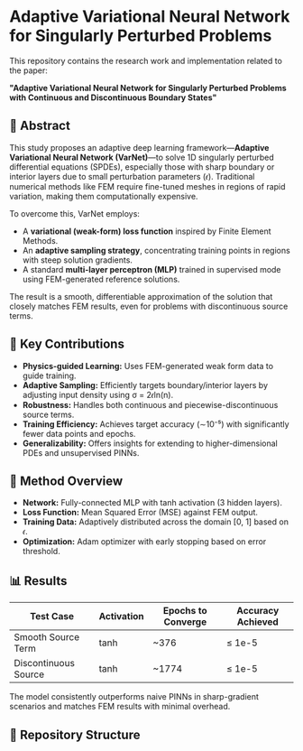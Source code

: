
# Adaptive Variational Neural Network for Singularly Perturbed Problems

This repository contains the research work and implementation related to the paper:

**"Adaptive Variational Neural Network for Singularly Perturbed Problems with Continuous and Discontinuous Boundary States"**

## 📄 Abstract

This study proposes an adaptive deep learning framework—**Adaptive Variational Neural Network (VarNet)**—to solve 1D singularly perturbed differential equations (SPDEs), especially those with sharp boundary or interior layers due to small perturbation parameters (𝜖). Traditional numerical methods like FEM require fine-tuned meshes in regions of rapid variation, making them computationally expensive.

To overcome this, VarNet employs:
- A **variational (weak-form) loss function** inspired by Finite Element Methods.
- An **adaptive sampling strategy**, concentrating training points in regions with steep solution gradients.
- A standard **multi-layer perceptron (MLP)** trained in supervised mode using FEM-generated reference solutions.

The result is a smooth, differentiable approximation of the solution that closely matches FEM results, even for problems with discontinuous source terms.

## 🚀 Key Contributions

- **Physics-guided Learning:** Uses FEM-generated weak form data to guide training.
- **Adaptive Sampling:** Efficiently targets boundary/interior layers by adjusting input density using σ = 2𝜖ln(n).
- **Robustness:** Handles both continuous and piecewise-discontinuous source terms.
- **Training Efficiency:** Achieves target accuracy (∼10⁻⁵) with significantly fewer data points and epochs.
- **Generalizability:** Offers insights for extending to higher-dimensional PDEs and unsupervised PINNs.

## 🧠 Method Overview

- **Network:** Fully-connected MLP with tanh activation (3 hidden layers).
- **Loss Function:** Mean Squared Error (MSE) against FEM output.
- **Training Data:** Adaptively distributed across the domain [0, 1] based on 𝜖.
- **Optimization:** Adam optimizer with early stopping based on error threshold.

## 📊 Results

| Test Case | Activation | Epochs to Converge | Accuracy Achieved |
|-----------|------------|--------------------|--------------------|
| Smooth Source Term | tanh | ~376 | ≤ 1e-5 |
| Discontinuous Source | tanh | ~1774 | ≤ 1e-5 |

The model consistently outperforms naive PINNs in sharp-gradient scenarios and matches FEM results with minimal overhead.

## 📁 Repository Structure

